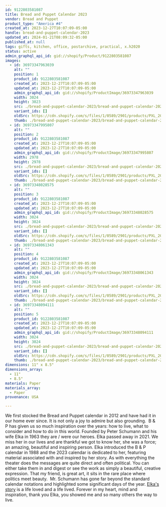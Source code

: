 ```yaml
---
id: 9122803581087
title: Bread and Puppet Calendar 2023
vendor: Bread and Puppet
product_type: "America #4"
created_at: 2023-12-27T10:07:09-05:00
handle: bread-and-puppet-calendar-2023
updated_at: 2024-01-21T08:09:32-05:00
published_at: null
tags: gifts, kitchen, office, postarchive, practical, x.h2020
status: active
admin_graphql_api_id: gid://shopify/Product/9122803581087
images:
  - id: 36973347963039
    alt: ""
    position: 1
    product_id: 9122803581087
    created_at: 2023-12-27T10:07:09-05:00
    updated_at: 2023-12-27T10:07:09-05:00
    admin_graphql_api_id: gid://shopify/ProductImage/36973347963039
    width: 3024
    height: 3023
    src: ./bread-and-puppet-calendar-2023/bread-and-puppet-calendar-2023__0.jpg
    variant_ids: []
    oldSrc: https://cdn.shopify.com/s/files/1/0589/2901/products/PXL_20221114_172155668.jpg?v=1703689629
    thumb: ./bread-and-puppet-calendar-2023/bread-and-puppet-calendar-2023__0-thumb.jpg
  - id: 36973347995807
    alt: ""
    position: 2
    product_id: 9122803581087
    created_at: 2023-12-27T10:07:09-05:00
    updated_at: 2023-12-27T10:07:09-05:00
    admin_graphql_api_id: gid://shopify/ProductImage/36973347995807
    width: 2978
    height: 2978
    src: ./bread-and-puppet-calendar-2023/bread-and-puppet-calendar-2023__1.jpg
    variant_ids: []
    oldSrc: https://cdn.shopify.com/s/files/1/0589/2901/products/PXL_20221114_173407442.jpg?v=1703689629
    thumb: ./bread-and-puppet-calendar-2023/bread-and-puppet-calendar-2023__1-thumb.jpg
  - id: 36973348028575
    alt: ""
    position: 3
    product_id: 9122803581087
    created_at: 2023-12-27T10:07:09-05:00
    updated_at: 2023-12-27T10:07:09-05:00
    admin_graphql_api_id: gid://shopify/ProductImage/36973348028575
    width: 3024
    height: 3024
    src: ./bread-and-puppet-calendar-2023/bread-and-puppet-calendar-2023__2.jpg
    variant_ids: []
    oldSrc: https://cdn.shopify.com/s/files/1/0589/2901/products/PXL_20221114_173528251.jpg?v=1703689629
    thumb: ./bread-and-puppet-calendar-2023/bread-and-puppet-calendar-2023__2-thumb.jpg
  - id: 36973348061343
    alt: ""
    position: 4
    product_id: 9122803581087
    created_at: 2023-12-27T10:07:09-05:00
    updated_at: 2023-12-27T10:07:09-05:00
    admin_graphql_api_id: gid://shopify/ProductImage/36973348061343
    width: 3024
    height: 3024
    src: ./bread-and-puppet-calendar-2023/bread-and-puppet-calendar-2023__3.jpg
    variant_ids: []
    oldSrc: https://cdn.shopify.com/s/files/1/0589/2901/products/PXL_20221114_174204045.jpg?v=1703689629
    thumb: ./bread-and-puppet-calendar-2023/bread-and-puppet-calendar-2023__3-thumb.jpg
  - id: 36973348094111
    alt: ""
    position: 5
    product_id: 9122803581087
    created_at: 2023-12-27T10:07:09-05:00
    updated_at: 2023-12-27T10:07:09-05:00
    admin_graphql_api_id: gid://shopify/ProductImage/36973348094111
    width: 3024
    height: 3024
    src: ./bread-and-puppet-calendar-2023/bread-and-puppet-calendar-2023__4.jpg
    variant_ids: []
    oldSrc: https://cdn.shopify.com/s/files/1/0589/2901/products/PXL_20221114_174247556.jpg?v=1703689629
    thumb: ./bread-and-puppet-calendar-2023/bread-and-puppet-calendar-2023__4-thumb.jpg
dimensions: 11" x 8.5"
dimensions_array:
  - 11"
  - 8.5"
materials: Paper
materials_array:
  - Paper
provenance: USA

---
```


We first stocked the Bread and Puppet calendar in 2012 and have had it in our home ever since. It is not only a joy to admire but also grounding.  B & P has given us so much inspiration over the years: how to live, what to consider and how to do in this world. Founded by Peter Schumann and his wife Elka in 1963 they are / were our heroes. Elka passed away in 2021. We miss her in our lives and are thankful we got to know her, she was a force; an amazing, beautiful and inspiring person. Elka introduced the B & P calendar in 1988 and the 2023 calendar is dedicated to her, featuring material associated with and inspired by her story. As with everything the theater does the messages are quite direct and often political. You can either take them in and digest or see the work as simply a beautiful, creative expression. That my friend, is great art, it sits in the rare place where politics meet beauty.  Mr. Schumann has gone far beyond the standard calendar notations and highlighted some significant days of the year. [Elka's story](https://breadandpuppet.org/elka-schumann-in-memoriam) is a life loved and a life lived. Forever in my heart, mind and inspiration, thank you Elka, you showed me and so many others the way to live.
